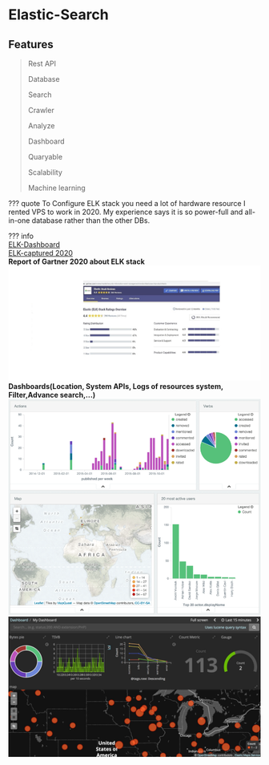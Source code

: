 ﻿# Elastic-Search

## Features

> Rest API 
> 
> Database 
> 
> Search 
> 
> Crawler 
> 
> Analyze 
> 
> Dashboard 
> 
> Quaryable 
> 
> Scalability
> 
> Machine learning 

??? quote
    To Configure ELK stack you need a lot of hardware resource I rented VPS to work in 2020. My experience says it is so power-full and all-in-one database rather than the other DBs.
    
??? info          
     <a href="https://aparat.com/v/qEyG9" target="_blank">ELK-Dashboard</a>          
     <a href="https://aparat.com/v/rsLZP" target="_blank">ELK-captured 2020</a>     
     **Report of Gartner 2020 about ELK stack**
     ![Gartner-ELK Stack](../../assets/attachments/gartner.jpg)
     **Dashboards(Location, System APIs, Logs of resources system, Filter,Advance search,...)**
    ![ELK Dashboard](../../assets/attachments/dashboard0.png)
    ![ELK Dashboard](../../assets/attachments/kibana-dashboard-only-mode-thumbnail.jpg)